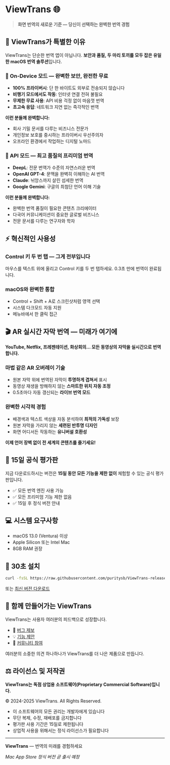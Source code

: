 # ViewTrans 🌐

> **화면 번역의 새로운 기준 — 당신이 선택하는 완벽한 번역 경험**

## 🎯 ViewTrans가 특별한 이유

ViewTrans는 단순한 번역 앱이 아닙니다. **보안과 품질, 두 마리 토끼를 모두 잡은 유일한 macOS 번역 솔루션**입니다.

### 🔐 On-Device 모드 — 완벽한 보안, 완전한 무료
- **100% 프라이버시**: 단 한 바이트도 외부로 전송되지 않습니다
- **비행기 모드에서도 작동**: 인터넷 연결 전혀 불필요
- **무제한 무료 사용**: API 비용 걱정 없이 마음껏 번역
- **초고속 응답**: 네트워크 지연 없는 즉각적인 번역

**이런 분들께 완벽합니다:**
- 회사 기밀 문서를 다루는 비즈니스 전문가
- 개인정보 보호를 중시하는 프라이버시 우선주의자
- 오프라인 환경에서 작업하는 디지털 노마드

### 🚀 API 모드 — 최고 품질의 프리미엄 번역
- **DeepL**: 전문 번역가 수준의 자연스러운 번역
- **OpenAI GPT-4**: 문맥을 완벽히 이해하는 AI 번역
- **Claude**: 뉘앙스까지 살린 섬세한 번역
- **Google Gemini**: 구글의 최첨단 언어 이해 기술

**이런 분들께 완벽합니다:**
- 완벽한 번역 품질이 필요한 콘텐츠 크리에이터
- 다국어 커뮤니케이션이 중요한 글로벌 비즈니스
- 전문 문서를 다루는 연구자와 학자

## ⚡ 혁신적인 사용성

### Control 키 두 번 탭 — 그게 전부입니다
마우스를 텍스트 위에 올리고 Control 키를 두 번 탭하세요. 0.3초 만에 번역이 완료됩니다.

### macOS와 완벽한 통합
- Control + Shift + A로 스크린샷처럼 영역 선택
- 시스템 다크모드 자동 지원
- 메뉴바에서 한 클릭 접근

## 🎬 AR 실시간 자막 번역 — 미래가 여기에

**YouTube, Netflix, 프레젠테이션, 화상회의... 모든 동영상의 자막을 실시간으로 번역합니다.**

### 마법 같은 AR 오버레이 기술
- 원본 자막 위에 번역된 자막이 **투명하게 겹쳐서** 표시
- 동영상 재생을 방해하지 않는 **스마트한 위치 자동 조정**
- 0.5초마다 자동 갱신되는 **라이브 번역 모드**

### 완벽한 시각적 경험
- 배경색과 텍스트 색상을 자동 분석하여 **최적의 가독성** 보장
- 원본 자막을 가리지 않는 **세련된 반투명 디자인**
- 화면 어디서든 작동하는 **유니버설 호환성**

**이제 언어 장벽 없이 전 세계의 콘텐츠를 즐기세요!**

## 🎁 15일 공식 평가판

지금 다운로드하시는 버전은 **15일 동안 모든 기능을 제한 없이** 체험할 수 있는 공식 평가판입니다.

- ✅ 모든 번역 엔진 사용 가능
- ✅ 모든 프리미엄 기능 제한 없음
- ✅ 15일 후 정식 버전 안내

## 💻 시스템 요구사항

- macOS 13.0 (Ventura) 이상
- Apple Silicon 또는 Intel Mac
- 8GB RAM 권장

## 🚀 30초 설치

```bash
curl -fsSL https://raw.githubusercontent.com/puritysb/ViewTrans-releases/main/install.sh | bash
```

또는 [최신 버전 다운로드](https://github.com/puritysb/ViewTrans-releases/releases/latest)

## 🤝 함께 만들어가는 ViewTrans

ViewTrans는 사용자 여러분의 피드백으로 성장합니다.

- 🐛 [버그 제보](https://github.com/puritysb/ViewTrans-releases/issues/new?labels=bug&template=bug_report.md)
- 💡 [기능 제안](https://github.com/puritysb/ViewTrans-releases/issues/new?labels=enhancement&template=feature_request.md)
- 💬 [커뮤니티 참여](https://github.com/puritysb/ViewTrans-releases/discussions)

여러분의 소중한 의견 하나하나가 ViewTrans를 더 나은 제품으로 만듭니다.

## ⚖️ 라이선스 및 저작권

**ViewTrans는 독점 상업용 소프트웨어(Proprietary Commercial Software)입니다.**

© 2024-2025 ViewTrans. All Rights Reserved.

- 이 소프트웨어의 모든 권리는 개발자에게 있습니다
- 무단 복제, 수정, 재배포를 금지합니다
- 평가판 사용 기간은 15일로 제한됩니다
- 상업적 사용을 위해서는 정식 라이선스가 필요합니다

---

**ViewTrans** — 번역의 미래를 경험하세요

*Mac App Store 정식 버전 곧 출시 예정*
